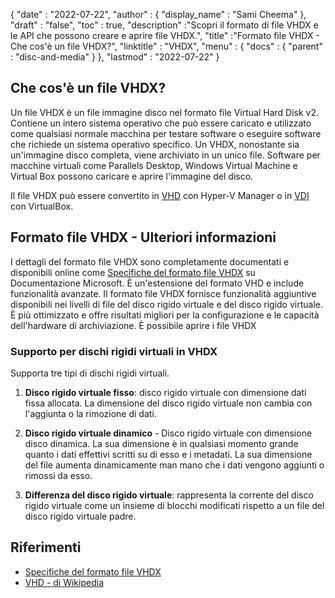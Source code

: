 {
  "date" : "2022-07-22",
  "author" : {
    "display_name" : "Sami Cheema"
},
  "draft" : "false",
   "toc" : true,
  "description" :"Scopri il formato di file VHDX e le API che possono creare e aprire file VHDX.",
  "title" :"Formato file VHDX - Che cos'è un file VHDX?",
  "linktitle" : "VHDX",
  "menu" : {
    "docs" : {
      "parent" : "disc-and-media"
}
},
  "lastmod" : "2022-07-22"
}

## Che cos'è un file VHDX?

Un file VHDX è un file immagine disco nel formato file Virtual Hard Disk v2. Contiene un intero sistema operativo che può essere caricato e utilizzato come qualsiasi normale macchina per testare software o eseguire software che richiede un sistema operativo specifico. Un VHDX, nonostante sia un'immagine disco completa, viene archiviato in un unico file. Software per macchine virtuali come Parallels Desktop, Windows Virtual Machine e Virtual Box possono caricare e aprire l'immagine del disco.

Il file VHDX può essere convertito in [VHD](/it/disc-and-media/vhd/) con Hyper-V Manager o in [VDI](/it/disc-and-media/vdi/) con VirtualBox.

## Formato file VHDX - Ulteriori informazioni

I dettagli del formato file VHDX sono completamente documentati e disponibili online come [Specifiche del formato file VHDX](https://learn.microsoft.com/en-us/openspecs/windows_protocols/ms-vhdx/83e061f8-f6e2-4de1-91bd-5d518a43d477) su Documentazione Microsoft. È un'estensione del formato VHD e include funzionalità avanzate. Il formato file VHDX fornisce funzionalità aggiuntive disponibili nei livelli di file del disco rigido virtuale e del disco rigido virtuale. È più ottimizzato e offre risultati migliori per la configurazione e le capacità dell'hardware di archiviazione. È possibile aprire i file VHDX

### Supporto per dischi rigidi virtuali in VHDX

Supporta tre tipi di dischi rigidi virtuali.

1. **Disco rigido virtuale fisso**: disco rigido virtuale con dimensione dati fissa allocata. La dimensione del disco rigido virtuale non cambia con l'aggiunta o la rimozione di dati.

1. **Disco rigido virtuale dinamico** - Disco rigido virtuale con dimensione disco dinamica. La sua dimensione è in qualsiasi momento grande quanto i dati effettivi scritti su di esso e i metadati. La sua dimensione del file aumenta dinamicamente man mano che i dati vengono aggiunti o rimossi da esso.

1. **Differenza del disco rigido virtuale**: rappresenta la corrente del disco rigido virtuale come un insieme di blocchi modificati rispetto a un file del disco rigido virtuale padre.

## Riferimenti

* [Specifiche del formato file VHDX](https://learn.microsoft.com/en-us/openspecs/windows_protocols/ms-vhdx/83e061f8-f6e2-4de1-91bd-5d518a43d477)
* [VHD - di Wikipedia](https://en.wikipedia.org/wiki/VHD_(file_format))

